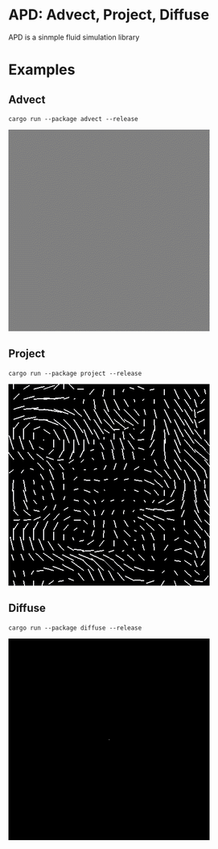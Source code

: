 # APD: Advect, Project, Diffuse

APD is a sinmple fluid simulation library


# Examples

## Advect

```
cargo run --package advect --release 
```

![advect](demos/advect.gif)

## Project

```
cargo run --package project --release 
```

![project](demos/project.gif)

## Diffuse

```
cargo run --package diffuse --release 
```

![project](demos/diffuse.gif)